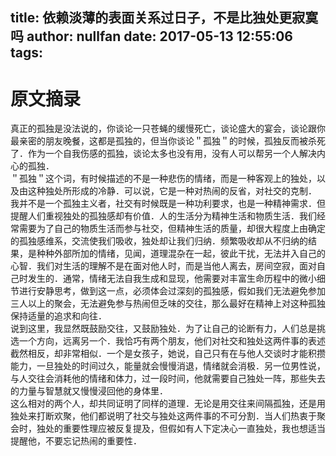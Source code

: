 title: 依赖淡薄的表面关系过日子，不是比独处更寂寞吗
author: nullfan
date: 2017-05-13 12:55:06
tags:
---
# 原文摘录
真正的孤独是没法说的，你谈论一只苍蝇的缓慢死亡，谈论盛大的宴会，谈论跟你最亲密的朋友晚餐，这都是孤独的，但当你谈论＂孤独＂的时候，孤独反而被杀死了．作为一个自我伤感的孤独，谈论太多也没有用，没有人可以帮另一个人解决内心的孤独．  
＂孤独＂这个词，有时候描述的不是一种悲伤的情绪，而是一种客观上的独处，以及由这种独处所形成的冷静．可以说，它是一种对热闹的反省，对社交的克制．  
我并不是一个孤独主义者，社交有时候既是一种功利要求，也是一种精神需求．但提醒人们重视独处的孤独感却有价值．人的生活分为精神生活和物质生活．我们经常需要为了自己的物质生活而参与社交，但精神生活的质量，却很大程度上由确定的孤独感维系，交流使我们吸收，独处却让我们归纳．频繁吸收却从不归纳的结果，是种种外部所加的情绪，见闻，道理混杂在一起，彼此干扰，无法并入自己的心智．我们对生活的理解不是在面对他人时，而是当他人离去，房间空寂，面对自己时发生的．通常，情绪无法自我生成和显现，他需要对丰富生命历程中的微小细节进行安静思考，做到这一点，必须体会过深刻的孤独感，假如我们无法避免参加三人以上的聚会，无法避免参与热闹但乏味的交往，那么最好在精神上对这种孤独保持适量的追求和向往．  
说到这里，我显然既鼓励交往，又鼓励独处．为了让自己的论断有力，人们总是挑选一个方向，远离另一个．我恰巧有两个朋友，他们对社交和独处这两件事的表述截然相反，却非常相似．一个是女孩子，她说，自己只有在与他人交谈时才能积攒能力，一旦独处的时间过久，能量就会慢慢消退，情绪就会消极．另一位男性说，与人交往会消耗他的情绪和体力，过一段时间，他就需要自己独处一阵，那些失去的力量与智慧就又慢慢浸回他的身体里．  
这么相对的两个人，却共同证明了同样的道理．无论是用交往来间隔孤独，还是用独处来打断欢聚，他们都说明了社交与独处这两件事的不可分割．当人们热衷于聚会时，独处的重要性理应被反复提及，但假如有人下定决心一直独处，我也想适当提醒他，不要忘记热闹的重要性．  
